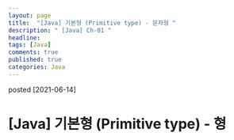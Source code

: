 ```yaml
---
layout: page
title:  "[Java] 기본형 (Primitive type) - 문자형 "
description: " [Java] Ch-01 "
headline: 
tags: [Java]
comments: true
published: true
categories: Java
---
```

posted [2021-06-14] 

# [Java] 기본형 (Primitive type) - 형


